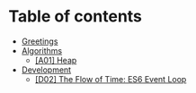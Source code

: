 # Table of contents

* [Greetings](README.md)
* [Algorithms](algorithms/README.md)
  * [\[A01\] Heap](algorithms/a01-heap.md)
* [Development](development/README.md)
  * [\[D02\] The Flow of Time: ES6 Event Loop](development/d02-the-flow-of-time.md)

